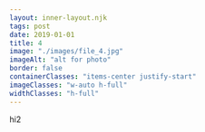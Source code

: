 ```yaml
---
layout: inner-layout.njk
tags: post
date: 2019-01-01
title: 4
image: "./images/file_4.jpg"
imageAlt: "alt for photo"
border: false
containerClasses: "items-center justify-start"
imageClasses: "w-auto h-full"
widthClasses: "h-full"
---
```


hi2
